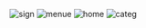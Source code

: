 ![sign](https://user-images.githubusercontent.com/30034781/62947882-9bc33c00-bde3-11e9-9064-a4b8a14292ca.jpg)
![menue](https://user-images.githubusercontent.com/30034781/62948290-5fdca680-bde4-11e9-97a1-22ab99b60c81.jpg)
![home](https://user-images.githubusercontent.com/30034781/62948334-73880d00-bde4-11e9-8a3b-bfeea7fcfc9d.jpg)
![categ](https://user-images.githubusercontent.com/30034781/62948361-7edb3880-bde4-11e9-93c9-aaa5d7aa237e.jpg)
